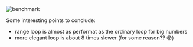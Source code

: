 <img src="https://user-images.githubusercontent.com/25085025/199620328-a83793ea-6b0e-4ee2-b469-8cdebd9d3b7e.jpg" title="benchmark"/>

Some interesting points to conclude:
- range loop is almost as performat as the ordinary loop for big numbers
- more elegant loop is about 8 times slower (for some reason?? :cold_sweat:)
